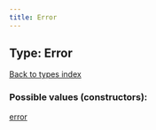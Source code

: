 ```yaml
---
title: Error
---
```

## Type: Error  
[Back to types index](index.md)



### Possible values (constructors):

[error](../constructors/error.md)  

